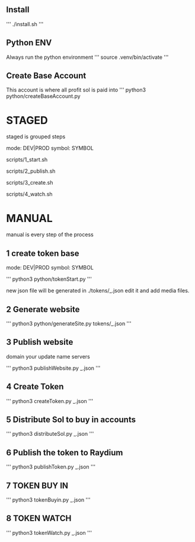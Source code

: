 ## Install

'''
./install.sh
'''

## Python ENV

Always run the python environment
'''
source .venv/bin/activate
'''

## Create Base Account

This account is where all profit sol is paid into
'''
python3 python/createBaseAccount.py

# STAGED

staged is grouped steps

mode: DEV|PROD
symbol: SYMBOL

scripts/1_start.sh <mode> <symbol>

scripts/2_publish.sh <mode> <symbol>

scripts/3_create.sh <mode> <symbol>

scripts/4_watch.sh <mode> <symbol>

# MANUAL

manual is every step of the process

## 1 create token base

mode: DEV|PROD
symbol: SYMBOL

'''
python3 python/tokenStart.py <mode> <symbol>
'''

new json file will be generated in ./tokens/<mode>\_<symbol>.json edit it and add media files.

## 2 Generate website

'''
python3 python/generateSite.py tokens/<mode>\_<symbol>.json
'''

## 3 Publish website

domain your update name servers

'''
python3 publishWebsite.py <mode>\_<symbol>.json
'''

## 4 Create Token

'''
python3 createToken.py <mode>\_<symbol>.json
'''

## 5 Distribute Sol to buy in accounts

'''
python3 distributeSol.py <mode>\_<symbol>.json
'''

## 6 Publish the token to Raydium

'''
python3 publishToken.py <mode>\_<symbol>.json
'''

## 7 TOKEN BUY IN

'''
python3 tokenBuyin.py <mode>\_<symbol>.json
'''

## 8 TOKEN WATCH

'''
python3 tokenWatch.py <mode>\_<symbol>.json
'''
